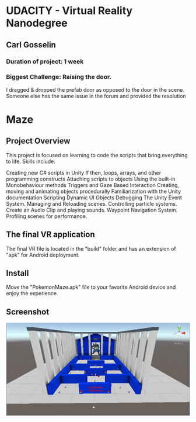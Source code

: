 # UDACITY - Virtual Reality Nanodegree
## Carl Gosselin
### Duration of project:  1 week
### Biggest Challenge:  Raising the door.  
I dragged & dropped the prefab door as opposed to the door in the scene.  
Someone else has the same issue in the forum and provided the resolution

# Maze

## Project Overview

This project is focused on learning to code the scripts that bring everything to life. Skills include:

Creating new C# scripts in Unity
If then, loops, arrays, and other programming constructs
Attaching scripts to objects
Using the built-in Monobehaviour methods
Triggers and Gaze Based Interaction
Creating, moving and animating objects procedurally
Familiarization with the Unity documentation
Scripting Dynamic UI Objects
Debugging
The Unity Event System.
Managing and Reloading scenes.
Controlling particle systems.
Create an Audio Clip and playing sounds.
Waypoint Navigation System.
Profiling scenes for performance.


## The final VR application

The final VR file is located in the "build" folder and has an extension of "apk" for Android deployment.

## Install

Move the "PokemonMaze.apk" file to your favorite Android device and enjoy the experience.

## Screenshot

<p align="center">
<img src="screenshots/screenshot-maze.png" width="1000">
</p>


